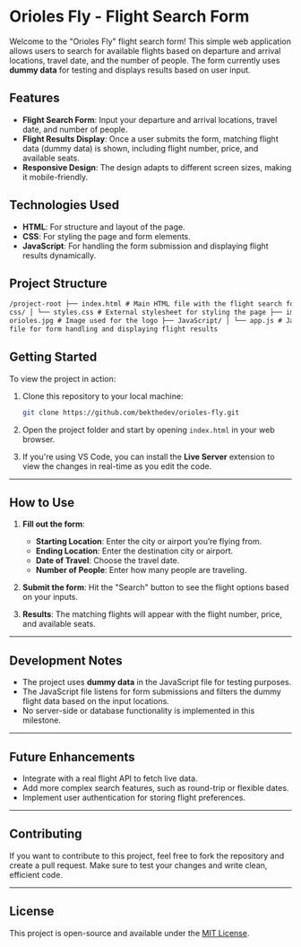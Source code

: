 # **Orioles Fly - Flight Search Form**

Welcome to the "Orioles Fly" flight search form! This simple web application allows users to search for available flights based on departure and arrival locations, travel date, and the number of people. The form currently uses **dummy data** for testing and displays results based on user input.

## **Features**

- **Flight Search Form**: Input your departure and arrival locations, travel date, and number of people.
- **Flight Results Display**: Once a user submits the form, matching flight data (dummy data) is shown, including flight number, price, and available seats.
- **Responsive Design**: The design adapts to different screen sizes, making it mobile-friendly.

## **Technologies Used**

- **HTML**: For structure and layout of the page.
- **CSS**: For styling the page and form elements.
- **JavaScript**: For handling the form submission and displaying flight results dynamically.

## **Project Structure**

```html
/project-root ├── index.html # Main HTML file with the flight search form ├──
css/ │ └── styles.css # External stylesheet for styling the page ├── img/ │ └──
orioles.jpg # Image used for the logo ├── JavaScript/ │ └── app.js # JavaScript
file for form handling and displaying flight results
```

## **Getting Started**

To view the project in action:

1. Clone this repository to your local machine:

   ```bash
   git clone https://github.com/bekthedev/orioles-fly.git
   ```

2. Open the project folder and start by opening `index.html` in your web browser.

3. If you're using VS Code, you can install the **Live Server** extension to view the changes in real-time as you edit the code.

---

## **How to Use**

1. **Fill out the form**:

   - **Starting Location**: Enter the city or airport you’re flying from.
   - **Ending Location**: Enter the destination city or airport.
   - **Date of Travel**: Choose the travel date.
   - **Number of People**: Enter how many people are traveling.

2. **Submit the form**: Hit the "Search" button to see the flight options based on your inputs.

3. **Results**: The matching flights will appear with the flight number, price, and available seats.

---

## **Development Notes**

- The project uses **dummy data** in the JavaScript file for testing purposes.
- The JavaScript file listens for form submissions and filters the dummy flight data based on the input locations.
- No server-side or database functionality is implemented in this milestone.

---

## **Future Enhancements**

- Integrate with a real flight API to fetch live data.
- Add more complex search features, such as round-trip or flexible dates.
- Implement user authentication for storing flight preferences.

---

## **Contributing**

If you want to contribute to this project, feel free to fork the repository and create a pull request. Make sure to test your changes and write clean, efficient code.

---

## **License**

This project is open-source and available under the [MIT License](LICENSE).
